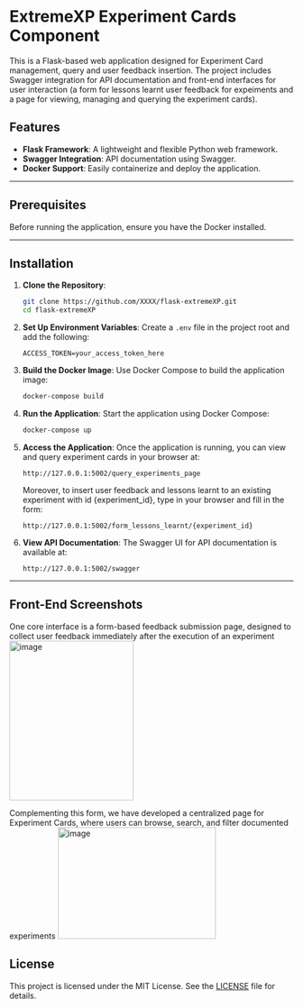 #  ExtremeXP Experiment Cards Component

This is a Flask-based web application designed for Experiment Card management, query and user feedback insertion. The project includes Swagger integration for API documentation and front-end interfaces for user interaction (a form for lessons learnt user feedback for expeiments and a page for viewing, managing and querying the experiment cards).

## Features

- **Flask Framework**: A lightweight and flexible Python web framework.
- **Swagger Integration**: API documentation using Swagger.
- **Docker Support**: Easily containerize and deploy the application.

---

## Prerequisites

Before running the application, ensure you have the Docker installed.

---

## Installation

1. **Clone the Repository**:
   ```bash
   git clone https://github.com/XXXX/flask-extremeXP.git
   cd flask-extremeXP

2. **Set Up Environment Variables**:
   Create a `.env` file in the project root and add the following:
   ```properties
   ACCESS_TOKEN=your_access_token_here
   ```

3. **Build the Docker Image**:
   Use Docker Compose to build the application image:
   ```bash
   docker-compose build
   ```

4. **Run the Application**:
   Start the application using Docker Compose:
   ```bash
   docker-compose up
   ```

5. **Access the Application**:
   Once the application is running, you can view and query experiment cards in your browser at:
   ```
   http://127.0.0.1:5002/query_experiments_page 
   ```
    Moreover, to insert user feedback and lessons learnt to an existing experiment with id {experiment_id}, type in your browser and fill in the form:
    ```
   http://127.0.0.1:5002/form_lessons_learnt/{experiment_id}
   ```
6. **View API Documentation**:
   The Swagger UI for API documentation is available at:
   ```
   http://127.0.0.1:5002/swagger
   ```

---

## Front-End Screenshots
One core interface is a form-based feedback submission page, designed to collect user feedback immediately after the execution of an experiment
<img width="220" height="283" alt="image" src="https://github.com/user-attachments/assets/a7f8185d-2f32-4ceb-9fa9-39242f7483d3" />


Complementing this form, we have developed a centralized page for Experiment Cards, where users can browse, search, and filter documented experiments 
<img width="280" height="198" alt="image" src="https://github.com/user-attachments/assets/ea7e89f0-6919-4292-a093-c6a2b6a01611" />



## License

This project is licensed under the MIT License. See the [LICENSE](LICENSE) file for details.
